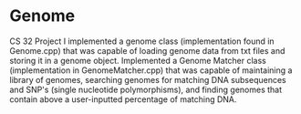 # Genome
CS 32 Project
I implemented a genome class (implementation found in Genome.cpp) that was capable of loading genome data from txt files and storing it in a genome object. Implemented a Genome Matcher class (implementation in GenomeMatcher.cpp) that was capable of maintaining a library of genomes, searching genomes for matching DNA subsequences and SNP's (single nucleotide polymorphisms), and finding genomes that contain above a user-inputted percentage of matching DNA.
